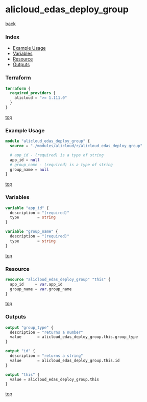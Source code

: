 # alicloud_edas_deploy_group

[back](../alicloud.md)

### Index

- [Example Usage](#example-usage)
- [Variables](#variables)
- [Resource](#resource)
- [Outputs](#outputs)

### Terraform

```terraform
terraform {
  required_providers {
    alicloud = ">= 1.111.0"
  }
}
```

[top](#index)

### Example Usage

```terraform
module "alicloud_edas_deploy_group" {
  source = "./modules/alicloud/r/alicloud_edas_deploy_group"

  # app_id - (required) is a type of string
  app_id = null
  # group_name - (required) is a type of string
  group_name = null
}
```

[top](#index)

### Variables

```terraform
variable "app_id" {
  description = "(required)"
  type        = string
}

variable "group_name" {
  description = "(required)"
  type        = string
}
```

[top](#index)

### Resource

```terraform
resource "alicloud_edas_deploy_group" "this" {
  app_id     = var.app_id
  group_name = var.group_name
}
```

[top](#index)

### Outputs

```terraform
output "group_type" {
  description = "returns a number"
  value       = alicloud_edas_deploy_group.this.group_type
}

output "id" {
  description = "returns a string"
  value       = alicloud_edas_deploy_group.this.id
}

output "this" {
  value = alicloud_edas_deploy_group.this
}
```

[top](#index)